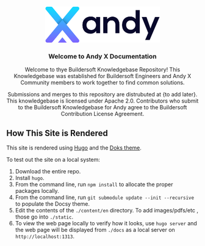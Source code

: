 <p align="center">
  <a href="https://buildersoftdev.azurewebsites.net/AndyX/">
    <img alt="Andy X" src="~/../static/images/T1.png" width="300">
  </a>
</p>

<h3 align="center">
  Welcome to Andy X Documentation
</h3>

<p align="center">
  Welcome to thye Buildersoft Knowledgebase Repository! This Knowledgebase was established for Buildersoft Engineers and Andy X Community members to work together to find common solutions. 
</p>

<p align="center">
Submissions and merges to this repository are distrubuted at {to add later}.
This knowledgebase is licensed under Apache 2.0. Contributors who submit to the Buildersoft Knowledgebase for Andy agree to the Buildersoft Contribution License Agreement.
</p>

## How This Site is Rendered

This site is rendered using [Hugo](https://gohugo.io/) and the [Doks theme](https://doks.netlify.app/).

To test out the site on a local system:

1. Download the entire repo.
1. Install `hugo`.
1. From the command line, run `npm install` to allocate the proper packages locally.
1. From the command line, run `git submodule update --init --recursive` to populate the Docsy theme.
1. Edit the contents of the `./content/en` directory.  To add images/pdfs/etc , those go into `./static`.
1. To view the web page locally to verify how it looks, use `hugo server` and the web page will be displayed from `./docs` as a local server on `http://localhost:1313`.